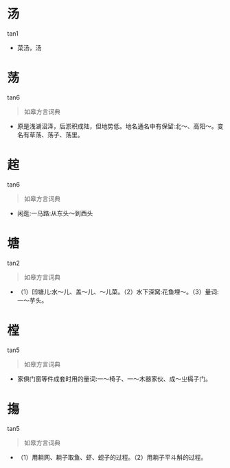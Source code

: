 # 汤
tan1
- 菜汤，汤

# 荡
tan6
> 如皋方言词典
- 原是浅湖沼泽，后淤积成陆，但地势低。地名通名中有保留:北～、高阳～。变名有草荡、荡子、荡里。

# 趤
tan6
> 如皋方言词典
- 闲逛:一马路:从东头～到西头

# 塘
tan2
> 如皋方言词典
- （1）凹塘儿:水～儿、盖～儿、～儿菜。（2）水下深窝:花鱼埋～。（3）量词:一～芋头。

# 樘
tan5
> 如皋方言词典
- 家俱门窗等件成套时用的量词:一～椅子、一～木器家伙、成～㞢槅子门。

# 摥
tan5
> 如皋方言词典
- （1）用耥网、耥子取鱼、虾、蚬子的过程。（2）用耥子平斗斛的过程。
